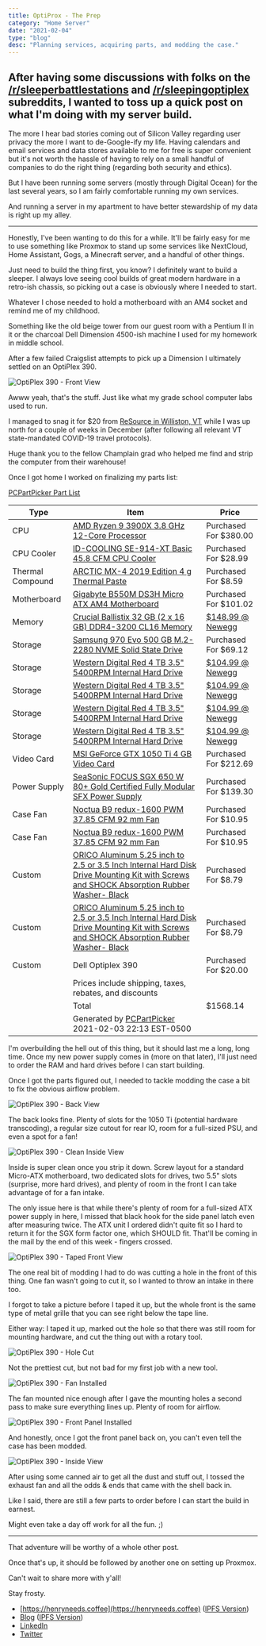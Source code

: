 ```yaml
---
title: OptiProx - The Prep
category: "Home Server"
date: "2021-02-04"
type: "blog"
desc: "Planning services, acquiring parts, and modding the case."
---
```


## After having some discussions with folks on the [/r/sleeperbattlestations](https://reddit.com/r/sleeperbattlestations) and [/r/sleepingoptiplex](https://reddit.com/r/sleepingoptiplex) subreddits, I wanted to toss up a quick post on what I'm doing with my server build.

The more I hear bad stories coming out of Silicon Valley regarding user privacy the more I want to de-Google-ify my life. Having calendars and email services and data stores available to me for free is super convenient but it's not worth the hassle of having to rely on a small handful of companies to do the right thing (regarding both security and ethics).

But I have been running some servers (mostly through Digital Ocean) for the last several years, so I am fairly comfortable running my own services.

And running a server in my apartment to have better stewardship of my data is right up my alley.

---

Honestly, I've been wanting to do this for a while. It'll be fairly easy for me to use something like Proxmox to stand up some services like NextCloud, Home Assistant, Gogs, a Minecraft server, and a handful of other things.

Just need to build the thing first, you know? I definitely want to build a sleeper. I always love seeing cool builds of great modern hardware in a retro-ish chassis, so picking out a case is obviously where I needed to start.

Whatever I chose needed to hold a motherboard with an AM4 socket and remind me of my childhood.

Something like the old beige tower from our guest room with a Pentium II in it or the charcoal Dell Dimension 4500-ish machine I used for my homework in middle school.

After a few failed Craigslist attempts to pick up a Dimension I ultimately settled on an OptiPlex 390.

![OptiPlex 390 - Front View](./images/optiplox-prep-glamour-shot.jpg)

Awww yeah, that's the stuff. Just like what my grade school computer labs used to run.

I managed to snag it for $20 from [ReSource in Williston, VT](https://resourcevt.org) while I was up north for a couple of weeks in December (after following all relevant VT state-mandated COVID-19 travel protocols).

Huge thank you to the fellow Champlain grad who helped me find and strip the computer from their warehouse!

Once I got home I worked on finalizing my parts list:

<a href="https://pcpartpicker.com/list/cgskmk">PCPartPicker Part List</a>
<table class="pcpp-part-list">
  <thead>
    <tr>
      <th>Type</th>
      <th>Item</th>
      <th>Price</th>
    </tr>
  </thead>
  <tbody>
    <tr>
      <td class="pcpp-part-list-type">CPU</td>
      <td class="pcpp-part-list-item"><a href="https://pcpartpicker.com/product/tLCD4D/amd-ryzen-9-3900x-36-ghz-12-core-processor-100-100000023box">AMD Ryzen 9 3900X 3.8 GHz 12-Core Processor</a></td>
      <td class="pcpp-part-list-price">
        Purchased For $380.00
      </td>
    </tr>
    <tr>
      <td class="pcpp-part-list-type">CPU Cooler</td>
      <td class="pcpp-part-list-item"><a href="https://pcpartpicker.com/product/gqxbt6/id-cooling-se-914-xt-basic-458-cfm-cpu-cooler-se-914-xt-basic">ID-COOLING SE-914-XT Basic 45.8 CFM CPU Cooler</a></td>
      <td class="pcpp-part-list-price">
        Purchased For $28.99
      </td>
    </tr>
    <tr>
      <td class="pcpp-part-list-type">Thermal Compound</td>
      <td class="pcpp-part-list-item"><a href="https://pcpartpicker.com/product/JmYLrH/arctic-mx-4-2019-edition-4-g-thermal-paste-actcp00002b">ARCTIC MX-4 2019 Edition 4 g Thermal Paste</a></td>
      <td class="pcpp-part-list-price">
        Purchased For $8.59
      </td>
    </tr>
    <tr>
      <td class="pcpp-part-list-type">Motherboard</td>
      <td class="pcpp-part-list-item"><a href="https://pcpartpicker.com/product/VyBhP6/gigabyte-b550m-ds3h-micro-atx-am4-motherboard-b550m-ds3h">Gigabyte B550M DS3H Micro ATX AM4 Motherboard</a></td>
      <td class="pcpp-part-list-price">
        Purchased For $101.02
      </td>
    </tr>
    <tr>
      <td class="pcpp-part-list-type">Memory</td>
      <td class="pcpp-part-list-item"><a href="https://pcpartpicker.com/product/gCCFf7/crucial-ballistix-32-gb-2-x-16-gb-ddr4-3200-memory-bl2k16g32c16u4b">Crucial Ballistix 32 GB (2 x 16 GB) DDR4-3200 CL16 Memory</a></td>
      <td class="pcpp-part-list-price">
        <a href="https://pcpartpicker.com/product/gCCFf7/crucial-ballistix-32-gb-2-x-16-gb-ddr4-3200-memory-bl2k16g32c16u4b">$148.99 @ Newegg</a>
      </td>
    </tr>
    <tr>
      <td class="pcpp-part-list-type">Storage</td>
      <td class="pcpp-part-list-item"><a href="https://pcpartpicker.com/product/P4ZFf7/samsung-970-evo-500gb-m2-2280-solid-state-drive-mz-v7e500bw">Samsung 970 Evo 500 GB M.2-2280 NVME Solid State Drive</a></td>
      <td class="pcpp-part-list-price">
        Purchased For $69.12
      </td>
    </tr>
    <tr>
      <td class="pcpp-part-list-type">Storage</td>
      <td class="pcpp-part-list-item"><a href="https://pcpartpicker.com/product/rkV48d/western-digital-internal-hard-drive-wd40efrx">Western Digital Red 4 TB 3.5" 5400RPM Internal Hard Drive</a></td>
      <td class="pcpp-part-list-price">
        <a href="https://pcpartpicker.com/product/rkV48d/western-digital-internal-hard-drive-wd40efrx">$104.99 @ Newegg</a>
      </td>
    </tr>
    <tr>
      <td class="pcpp-part-list-type">Storage</td>
      <td class="pcpp-part-list-item"><a href="https://pcpartpicker.com/product/rkV48d/western-digital-internal-hard-drive-wd40efrx">Western Digital Red 4 TB 3.5" 5400RPM Internal Hard Drive</a></td>
      <td class="pcpp-part-list-price">
        <a href="https://pcpartpicker.com/product/rkV48d/western-digital-internal-hard-drive-wd40efrx">$104.99 @ Newegg</a>
      </td>
    </tr>
    <tr>
      <td class="pcpp-part-list-type">Storage</td>
      <td class="pcpp-part-list-item"><a href="https://pcpartpicker.com/product/rkV48d/western-digital-internal-hard-drive-wd40efrx">Western Digital Red 4 TB 3.5" 5400RPM Internal Hard Drive</a></td>
      <td class="pcpp-part-list-price">
        <a href="https://pcpartpicker.com/product/rkV48d/western-digital-internal-hard-drive-wd40efrx">$104.99 @ Newegg</a>
      </td>
    </tr>
    <tr>
      <td class="pcpp-part-list-type">Storage</td>
      <td class="pcpp-part-list-item"><a href="https://pcpartpicker.com/product/rkV48d/western-digital-internal-hard-drive-wd40efrx">Western Digital Red 4 TB 3.5" 5400RPM Internal Hard Drive</a></td>
      <td class="pcpp-part-list-price">
        <a href="https://pcpartpicker.com/product/rkV48d/western-digital-internal-hard-drive-wd40efrx">$104.99 @ Newegg</a>
      </td>
    </tr>
    <tr>
      <td class="pcpp-part-list-type">Video Card</td>
      <td class="pcpp-part-list-item"><a href="https://pcpartpicker.com/product/x7s8TW/msi-geforce-gtx-1050-ti-4gb-video-card-gtx-1050-ti-4gt-oc">MSI GeForce GTX 1050 Ti 4 GB Video Card</a></td>
      <td class="pcpp-part-list-price">
        Purchased For $212.69
      </td>
    </tr>
    <tr>
      <td class="pcpp-part-list-type">Power Supply</td>
      <td class="pcpp-part-list-item"><a href="https://pcpartpicker.com/product/mPdxFT/seasonic-focus-sgx-650w-80-gold-certified-fully-modular-sfx-power-supply-ssr-650sgx">SeaSonic FOCUS SGX 650 W 80+ Gold Certified Fully Modular SFX Power Supply</a></td>
      <td class="pcpp-part-list-price">
        Purchased For $139.30
      </td>
    </tr>
    <tr>
      <td class="pcpp-part-list-type">Case Fan</td>
      <td class="pcpp-part-list-item"><a href="https://pcpartpicker.com/product/jZn2FT/noctua-case-fan-nfb9redux1600pwm">Noctua B9 redux-1600 PWM 37.85 CFM 92 mm Fan</a></td>
      <td class="pcpp-part-list-price">
        Purchased For $10.95
      </td>
    </tr>
    <tr>
      <td class="pcpp-part-list-type">Case Fan</td>
      <td class="pcpp-part-list-item"><a href="https://pcpartpicker.com/product/jZn2FT/noctua-case-fan-nfb9redux1600pwm">Noctua B9 redux-1600 PWM 37.85 CFM 92 mm Fan</a></td>
      <td class="pcpp-part-list-price">
        Purchased For $10.95
      </td>
    </tr>
    <tr>
      <td class="pcpp-part-list-type">Custom</td>
      <td class="pcpp-part-list-item"><a href="https://pcpartpicker.com/product/QVFXsY/orico-aluminum-525-inch-to-25-or-35-inch-internal-hard-disk-drive-mounting-kit-with-screws-and-shock-absorption-rubber-washer-black">ORICO Aluminum 5.25 inch to 2.5 or 3.5 Inch Internal Hard Disk Drive Mounting Kit with Screws and SHOCK Absorption Rubber Washer- Black</a></td>
      <td class="pcpp-part-list-price">
        Purchased For $8.79
      </td>
    </tr>
    <tr>
      <td class="pcpp-part-list-type">Custom</td>
      <td class="pcpp-part-list-item"><a href="https://pcpartpicker.com/product/QVFXsY/orico-aluminum-525-inch-to-25-or-35-inch-internal-hard-disk-drive-mounting-kit-with-screws-and-shock-absorption-rubber-washer-black">ORICO Aluminum 5.25 inch to 2.5 or 3.5 Inch Internal Hard Disk Drive Mounting Kit with Screws and SHOCK Absorption Rubber Washer- Black</a></td>
      <td class="pcpp-part-list-price">
        Purchased For $8.79
      </td>
    </tr>
    <tr>
      <td class="pcpp-part-list-type">Custom</td>
      <td class="pcpp-part-list-item">Dell Optiplex 390</td>
      <td class="pcpp-part-list-price">Purchased For $20.00</td>
    </tr>
    <tr>
      <td></td>
      <td class="pcpp-part-list-price-note">Prices include shipping, taxes, rebates, and discounts</td>
      <td></td>
    </tr>
    <tr>
      <td></td>
      <td class="pcpp-part-list-total">Total</td>
      <td class="pcpp-part-list-total-price">$1568.14</td>
    </tr>
    <tr>
      <td></td>
      <td class="pcpp-part-list-price-note">Generated by <a href="https://pcpartpicker.com">PCPartPicker</a> 2021-02-03 22:13 EST-0500</td>
      <td></td>
    </tr>
  </tbody>
</table>

I'm overbuilding the hell out of this thing, but it should last me a long, long time. Once my new power supply comes in (more on that later), I'll just need to order the RAM and hard drives before I can start building.

Once I got the parts figured out, I needed to tackle modding the case a bit to fix the obvious airflow problem.

![OptiPlex 390 - Back View](./images/optiplox-prep-back.jpg)

The back looks fine. Plenty of slots for the 1050 Ti (potential hardware transcoding), a regular size cutout for rear IO, room for a full-sized PSU, and even a spot for a fan!

![OptiPlex 390 - Clean Inside View](./images/optiplox-prep-inside-clean.jpg)

Inside is super clean once you strip it down. Screw layout for a standard Micro-ATX motherboard, two dedicated slots for drives, two 5.5" slots (surprise, more hard drives), and plenty of room in the front I can take advantage of for a fan intake.

The only issue here is that while there's plenty of room for a full-sized ATX power supply in here, I missed that black hook for the side panel latch even after measuring twice. The ATX unit I ordered didn't quite fit so I hard to return it for the SGX form factor one, which SHOULD fit. That'll be coming in the mail by the end of this week - fingers crossed.

![OptiPlex 390 - Taped Front View](./images/optiplox-prep-front-taped.jpg)

The one real bit of modding I had to do was cutting a hole in the front of this thing. One fan wasn't going to cut it, so I wanted to throw an intake in there too.

I forgot to take a picture before I taped it up, but the whole front is the same type of metal grille that you can see right below the tape line.

Either way: I taped it up, marked out the hole so that there was still room for mounting hardware, and cut the thing out with a rotary tool.

![OptiPlex 390 - Hole Cut](./images/optiplox-prep-front-hole.jpg)

Not the prettiest cut, but not bad for my first job with a new tool.


![OptiPlex 390 - Fan Installed](./images/optiplox-prep-front-fan.jpg)

The fan mounted nice enough after I gave the mounting holes a second pass to make sure everything lines up. Plenty of room for airflow.

![OptiPlex 390 - Front Panel Installed](./images/optiplox-prep-front.jpg)

And honestly, once I got the front panel back on, you can't even tell the case has been modded.

![OptiPlex 390 - Inside View](./images/optiplox-prep-inside.jpg)

After using some canned air to get all the dust and stuff out, I tossed the exhaust fan and all the odds & ends that came with the shell back in.

Like I said, there are still a few parts to order before I can start the build in earnest.

Might even take a day off work for all the fun. ;)

---

That adventure will be worthy of a whole other post.

Once that's up, it should be followed by another one on setting up Proxmox.

Can't wait to share more with y'all!

Stay frosty.

- [https://henryneeds.coffee](https://henryneeds.coffee) ([IPFS Version](https://whateverforever.party))
- [Blog](https://henryneeds.coffee/blog) ([IPFS Version](https://whateverforever.party/blog))
- [LinkedIn](https://linkedin.com/in/henryquinniv)
- [Twitter](https://twitter.com/quinncuatro)
